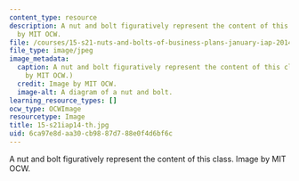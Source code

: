 ```yaml
---
content_type: resource
description: A nut and bolt figuratively represent the content of this class. Image
  by MIT OCW.
file: /courses/15-s21-nuts-and-bolts-of-business-plans-january-iap-2014/6ca97e8daa30cb9887d788e0f4d6bf6c_15-s21iap14-th.jpg
file_type: image/jpeg
image_metadata:
  caption: A nut and bolt figuratively represent the content of this class. (Image
    by MIT OCW.)
  credit: Image by MIT OCW.
  image-alt: A diagram of a nut and bolt.
learning_resource_types: []
ocw_type: OCWImage
resourcetype: Image
title: 15-s21iap14-th.jpg
uid: 6ca97e8d-aa30-cb98-87d7-88e0f4d6bf6c
---
```

A nut and bolt figuratively represent the content of this class. Image by MIT OCW.